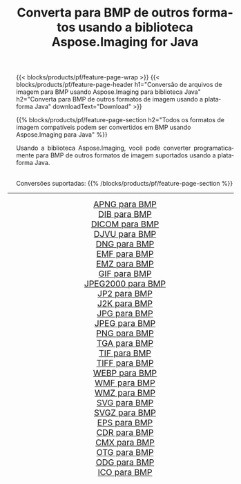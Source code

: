 ﻿---
title: Converta para BMP de outros formatos usando a biblioteca Aspose.Imaging for Java 
weight: 3920
url: /pt/java/conversion/to/bmp 
lang: pt
langdirlevel: 2
locales: zh-hans,ja,it,ru,de,es,fr,nl,id,lt,pl,pt,vi,tr,ko,zh-hant,ar,hi,th,sv,cs,uk,he
description: Usando Aspose.Imaging você pode converter para BMP de outros formatos usando Java
---

{{< blocks/products/pf/feature-page-wrap >}}
{{< blocks/products/pf/feature-page-header h1="Conversão de arquivos de imagem para BMP usando Aspose.Imaging para biblioteca Java" h2="Converta para BMP de outros formatos de imagem usando a plataforma Java" downloadText="Download" >}}


{{% blocks/products/pf/feature-page-section  h2="Todos os formatos de imagem compatíveis podem ser convertidos em BMP usando Aspose.Imaging para Java" %}}
<p align=justify>Usando a biblioteca Aspose.Imaging, você pode converter programaticamente para BMP de outros formatos de imagem suportados usando a plataforma Java.</p>
<br/>
Conversões suportadas:
{{% /blocks/products/pf/feature-page-section %}}
<div class="container-fluid productfamilypage bg-gray">
    <div class="convertypes bg-gray agp-content section">
        <div class="container">
		<hr style="margin-left:-20px;"/>
		<div class="row other-converters" style="gap: 10px;font-size: 19px;text-align:center;">
		    <div class='col-md-2 other-converter remove-lp remove-rp'><a href="/imaging/pt/java/conversion/apng-to-bmp" style="padding:15px;">APNG para BMP</a></div>
<div class='col-md-2 other-converter remove-lp remove-rp'><a href="/imaging/pt/java/conversion/dib-to-bmp" style="padding:15px;">DIB para BMP</a></div>
<div class='col-md-2 other-converter remove-lp remove-rp'><a href="/imaging/pt/java/conversion/dicom-to-bmp" style="padding:15px;">DICOM para BMP</a></div>
<div class='col-md-2 other-converter remove-lp remove-rp'><a href="/imaging/pt/java/conversion/djvu-to-bmp" style="padding:15px;">DJVU para BMP</a></div>
<div class='col-md-2 other-converter remove-lp remove-rp'><a href="/imaging/pt/java/conversion/dng-to-bmp" style="padding:15px;">DNG para BMP</a></div>
<div class='col-md-2 other-converter remove-lp remove-rp'><a href="/imaging/pt/java/conversion/emf-to-bmp" style="padding:15px;">EMF para BMP</a></div>
<div class='col-md-2 other-converter remove-lp remove-rp'><a href="/imaging/pt/java/conversion/emz-to-bmp" style="padding:15px;">EMZ para BMP</a></div>
<div class='col-md-2 other-converter remove-lp remove-rp'><a href="/imaging/pt/java/conversion/gif-to-bmp" style="padding:15px;">GIF para BMP</a></div>
<div class='col-md-2 other-converter remove-lp remove-rp'><a href="/imaging/pt/java/conversion/jpeg2000-to-bmp" style="padding:15px;">JPEG2000 para BMP</a></div>
<div class='col-md-2 other-converter remove-lp remove-rp'><a href="/imaging/pt/java/conversion/jp2-to-bmp" style="padding:15px;">JP2 para BMP</a></div>
<div class='col-md-2 other-converter remove-lp remove-rp'><a href="/imaging/pt/java/conversion/j2k-to-bmp" style="padding:15px;">J2K para BMP</a></div>
<div class='col-md-2 other-converter remove-lp remove-rp'><a href="/imaging/pt/java/conversion/jpg-to-bmp" style="padding:15px;">JPG para BMP</a></div>
<div class='col-md-2 other-converter remove-lp remove-rp'><a href="/imaging/pt/java/conversion/jpeg-to-bmp" style="padding:15px;">JPEG para BMP</a></div>
<div class='col-md-2 other-converter remove-lp remove-rp'><a href="/imaging/pt/java/conversion/png-to-bmp" style="padding:15px;">PNG para BMP</a></div>
<div class='col-md-2 other-converter remove-lp remove-rp'><a href="/imaging/pt/java/conversion/tga-to-bmp" style="padding:15px;">TGA para BMP</a></div>
<div class='col-md-2 other-converter remove-lp remove-rp'><a href="/imaging/pt/java/conversion/tif-to-bmp" style="padding:15px;">TIF para BMP</a></div>
<div class='col-md-2 other-converter remove-lp remove-rp'><a href="/imaging/pt/java/conversion/tiff-to-bmp" style="padding:15px;">TIFF para BMP</a></div>
<div class='col-md-2 other-converter remove-lp remove-rp'><a href="/imaging/pt/java/conversion/webp-to-bmp" style="padding:15px;">WEBP para BMP</a></div>
<div class='col-md-2 other-converter remove-lp remove-rp'><a href="/imaging/pt/java/conversion/wmf-to-bmp" style="padding:15px;">WMF para BMP</a></div>
<div class='col-md-2 other-converter remove-lp remove-rp'><a href="/imaging/pt/java/conversion/wmz-to-bmp" style="padding:15px;">WMZ para BMP</a></div>
<div class='col-md-2 other-converter remove-lp remove-rp'><a href="/imaging/pt/java/conversion/svg-to-bmp" style="padding:15px;">SVG para BMP</a></div>
<div class='col-md-2 other-converter remove-lp remove-rp'><a href="/imaging/pt/java/conversion/svgz-to-bmp" style="padding:15px;">SVGZ para BMP</a></div>
<div class='col-md-2 other-converter remove-lp remove-rp'><a href="/imaging/pt/java/conversion/eps-to-bmp" style="padding:15px;">EPS para BMP</a></div>
<div class='col-md-2 other-converter remove-lp remove-rp'><a href="/imaging/pt/java/conversion/cdr-to-bmp" style="padding:15px;">CDR para BMP</a></div>
<div class='col-md-2 other-converter remove-lp remove-rp'><a href="/imaging/pt/java/conversion/cmx-to-bmp" style="padding:15px;">CMX para BMP</a></div>
<div class='col-md-2 other-converter remove-lp remove-rp'><a href="/imaging/pt/java/conversion/otg-to-bmp" style="padding:15px;">OTG para BMP</a></div>
<div class='col-md-2 other-converter remove-lp remove-rp'><a href="/imaging/pt/java/conversion/odg-to-bmp" style="padding:15px;">ODG para BMP</a></div>
<div class='col-md-2 other-converter remove-lp remove-rp'><a href="/imaging/pt/java/conversion/ico-to-bmp" style="padding:15px;">ICO para BMP</a></div>
                </div>
        </div>
    </div>
</div>
<br/>

